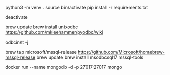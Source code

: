 python3 -m venv .
source bin/activate
pip install -r requirements.txt

deactivate


brew update
brew install unixodbc
https://github.com/mkleehammer/pyodbc/wiki

odbcinst -j

brew tap microsoft/mssql-release https://github.com/Microsoft/homebrew-mssql-release
brew update
brew install msodbcsql17 mssql-tools


docker run --name mongodb -d -p 27017:27017 mongo